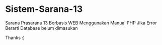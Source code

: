 # Sistem-Sarana-13

Sarana Prasarana 13 Berbasis WEB 
Menggunakan Manual PHP
Jika Error Berarti Database belum dimasukan

Thanks :)
